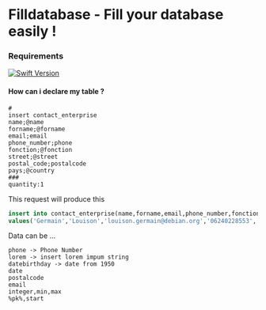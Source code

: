 # Filldatabase - Fill your database easily !


### Requirements
[![Swift Version](https://img.shields.io/badge/Swift-3.1-orange.svg?style=flat-square)](https://swift.org) 


#### How can i declare my table ?
```
#
insert contact_enterprise
name;@name
forname;@forname
email;email
phone_number;phone
fonction;@fonction
street;@street
postal_code;postalcode
pays;@country
###
quantity:1
```

This request will produce this

```SQL
insert into contact_enterprise(name,forname,email,phone_number,fonction,street,postal_code,pays)
values('Germain','Louison','louison.germain@debian.org','06240228553','Electricien','37, ALLEE DES MERLES',03613,'Sao Tomé-et-Principe');
```

Data can be ...
```
phone -> Phone Number
lorem -> insert lorem impum string
datebirthday -> date from 1950
date 
postalcode
email
integer,min,max
%pk%,start
```